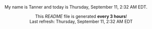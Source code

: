 My name is Tanner and today is Thursday, September 11, 2:32 AM EDT.

<p align="center">This <i>README</i> file is generated <b>every 3 hours</b>!</br>Last refresh: Thursday, September 11, 2:32 AM EDT<br /></p>
